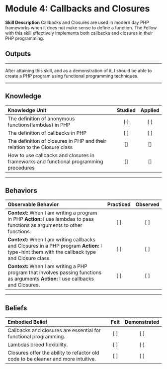 # Module 4: Callbacks and Closures

**Skill Description**
Callbacks and Closures are used in modern day PHP frameworks when it does not make sense to define a function. The Fellow with this skill effectively implements both callbacks and closures in their PHP programming. 

## **Outputs**
----------
After attaining this skill, and as a demonstration of it, I should be able to create a PHP program using functional programming techniques. 


----------
## **Knowledge**


| Knowledge Unit   |      Studied      | Applied |
|:-------------|:------------------:|:--------:|
| The definition of anonymous functions(lambdas) in PHP | [ ] | [ ] |
| The definition of callbacks in PHP | [ ] | [ ] |
| The definition of closures in PHP and their relation to the Closure class | [] | [] |
| How to use callbacks and closures in frameworks and functional programming procedures | [] | [] |


----------


## **Behaviors**

| Observable Behavior   |      Practiced      | Observed |
|:-------------|:------------------:|:--------:|
| **Context:** When I am writing a program in PHP **Action:** I use lambdas to pass functions as arguments to other functions. | [ ] | [ ]  |
| **Context:**  When I am writing callbacks and Closures in a PHP program **Action:** I type-hint them with the callback type and Closure class.|   [ ]   |   [ ] |
| **Context:** When I am writing a PHP program that involves passing functions as arguments **Action:**  I use callbacks and Closures. |   [ ]   |   [ ] |


----------


## **Beliefs**


| Embodied Belief   |      Felt      | Demonstrated |
|:-------------|:------------------:|:--------:|
| Callbacks and closures are essential for functional programming.| [ ] | [ ]  |
| Lambdas breed flexibility. |   [ ]   |   [ ] |
| Closures offer the ability to refactor old code to be cleaner and more intuitive. |   [ ]   |   [ ] |

